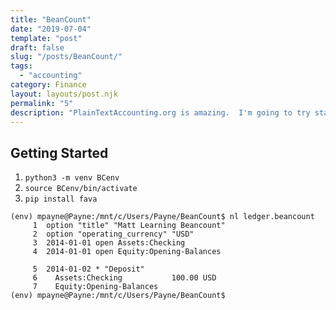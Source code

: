 ```yaml
---
title: "BeanCount"
date: "2019-07-04"
template: "post"
draft: false
slug: "/posts/BeanCount/"
tags:
  - "accounting"
category: Finance 
layout: layouts/post.njk
permalink: "5"
description: "PlainTextAccounting.org is amazing.  I'm going to try starting with BeanCount and Fava"
---
```



## Getting Started
1. `python3 -m venv BCenv`
2. `source BCenv/bin/activate`
3. `pip install fava`


```
(env) mpayne@Payne:/mnt/c/Users/Payne/BeanCount$ nl ledger.beancount
     1  option "title" "Matt Learning Beancount"
     2  option "operating_currency" "USD"
     3  2014-01-01 open Assets:Checking
     4  2014-01-01 open Equity:Opening-Balances

     5  2014-01-02 * "Deposit"
     6    Assets:Checking           100.00 USD
     7    Equity:Opening-Balances
(env) mpayne@Payne:/mnt/c/Users/Payne/BeanCount$
```
```



